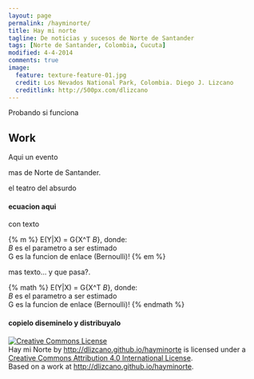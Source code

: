 ```yaml
---
layout: page
permalink: /hayminorte/
title: Hay mi norte
tagline: De noticias y sucesos de Norte de Santander
tags: [Norte de Santander, Colombia, Cucuta]
modified: 4-4-2014
comments: true
image:
  feature: texture-feature-01.jpg
  credit: Los Nevados National Park, Colombia. Diego J. Lizcano
  creditlink: http://500px.com/dlizcano
---
```


Probando si funciona

## Work
Aqui un evento

mas de Norte de Santander.

el teatro del absurdo

#### ecuacion aqui
con texto

{% m %}
E(Y|X) = G{X^T _B_}, donde:    
_B_ es el parametro a ser estimado     
G es la funcion de enlace (Bernoulli)!
{% em %} 

mas texto... y que pasa?.

{% math %}
E(Y|X) = G{X^T _B_}, donde:    
_B_ es el parametro a ser estimado     
G es la funcion de enlace (Bernoulli)!
{% endmath %}

#### copielo diseminelo y distribuyalo
<a rel="license" href="http://creativecommons.org/licenses/by/4.0/"><img alt="Creative Commons License" style="border-width:0" src="http://i.creativecommons.org/l/by/4.0/88x31.png" /></a><br /><span xmlns:dct="http://purl.org/dc/terms/" property="dct:title">Hay mi Norte</span> by <a xmlns:cc="http://creativecommons.org/ns#" href="http://dlizcano.github.io/hayminorte" property="cc:attributionName" rel="cc:attributionURL">http://dlizcano.github.io/hayminorte</a> is licensed under a <a rel="license" href="http://creativecommons.org/licenses/by/4.0/">Creative Commons Attribution 4.0 International License</a>.<br />Based on a work at <a xmlns:dct="http://purl.org/dc/terms/" href="http://dlizcano.github.io/hayminorte" rel="dct:source">http://dlizcano.github.io/hayminorte</a>.
